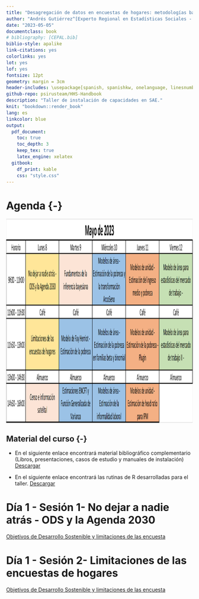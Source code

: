 ```yaml
--- 
title: "Desagregación de datos en encuestas de hogares: metodologías bayesianas para modelos de estimación en áreas pequeñas"
author: "Andrés Gutiérrez^[Experto Regional en Estadísticas Sociales - Comisión Económica para América Latina y el Caribe (CEPAL) -  andres.gutierrez@cepal.org], Stalyn Guerrero^[Consultor - Comisión Económica para América Latina y el Caribe (CEPAL), guerrerostalyn@gmail.com]"
date: "2023-05-05"
documentclass: book
# bibliography: [CEPAL.bib]
biblio-style: apalike
link-citations: yes
colorlinks: yes
lot: yes
lof: yes
fontsize: 12pt
geometry: margin = 3cm
header-includes: \usepackage[spanish, spanishkw, onelanguage, linesnumbered]{algorithm2e}
github-repo: psirusteam/HHS-Handbook
description: "Taller de instalación de capacidades en SAE."
knit: "bookdown::render_book"
lang: es
linkcolor: blue
output:
  pdf_document:
    toc: true
    toc_depth: 3
    keep_tex: true
    latex_engine: xelatex
  gitbook:
    df_print: kable
    css: "style.css"
---
```






# Agenda {-}

<img src="www/Imagenes/Agenda_DOM.png" width="700px" height="550px" style="display: block; margin: auto;" />

## Material del curso {-}


- En el siguiente enlace encontrará material bibliográfico complementario (Libros, presentaciones, casos de estudio y manuales de instalación) [Descargar](https://github.com/psirusteam/2023DOMsae/tree/main/Recursos/Docs)

-   En el siguiente enlace encontrará las rutinas de R desarrolladas para el taller.
[Descargar](https://github.com/psirusteam/2023DOMsae/tree/main/Recursos)

# Día 1 - Sesión 1- No dejar a nadie atrás - ODS y la Agenda 2030 

[Objetivos de Desarrollo Sostenible y limitaciones de las encuesta](https://github.com/psirusteam/2023DOMsae/blob/main/Recursos/D%C3%ADa1/Sesion1/SAE-0%2C-SDGs-and-Surveys.pdf)

# Día 1 - Sesión 2-  Limitaciones de las encuestas de hogares 

[Objetivos de Desarrollo Sostenible y limitaciones de las encuesta](https://github.com/psirusteam/2023DOMsae/blob/main/Recursos/D%C3%ADa1/Sesion1/SAE-0%2C-SDGs-and-Surveys.pdf)
